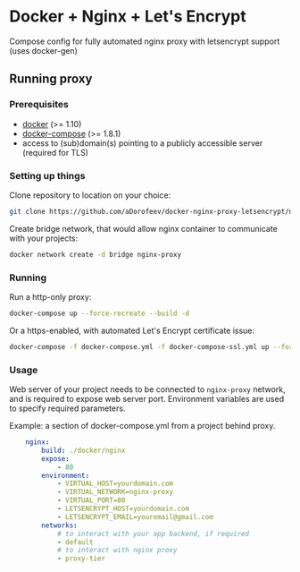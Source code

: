# Docker + Nginx + Let's Encrypt

Compose config for fully automated nginx proxy with letsencrypt support (uses docker-gen)

## Running proxy
### Prerequisites
* [docker](https://docs.docker.com/engine/installation/) (>= 1.10)
* [docker-compose](https://github.com/docker/compose/releases) (>= 1.8.1)
* access to (sub)domain(s) pointing to a publicly accessible server (required for TLS)

### Setting up things
Clone repository to location on your choice: 
```bash
git clone https://github.com/aDorofeev/docker-nginx-proxy-letsencrypt/new/master?readme=1 nginx-proxy
```
Create bridge network, that would allow nginx container to communicate with your projects:
```bash
docker network create -d bridge nginx-proxy
```

### Running
Run a http-only proxy:
```bash
docker-compose up --force-recreate --build -d
```

Or a https-enabled, with automated Let's Encrypt certificate issue:
```bash
docker-compose -f docker-compose.yml -f docker-compose-ssl.yml up --force-recreate --build -d
```

### Usage
Web server of your project needs to be connected to `nginx-proxy` network, and is required to expose web server port.
Environment variables are used to specify required parameters.

Example: a section of docker-compose.yml from a project behind proxy.
```yml
    nginx:
        build: ./docker/nginx
        expose:
            - 80
        environment:
            - VIRTUAL_HOST=yourdomain.com
            - VIRTUAL_NETWORK=nginx-proxy
            - VIRTUAL_PORT=80
            - LETSENCRYPT_HOST=yourdomain.com
            - LETSENCRYPT_EMAIL=youremail@gmail.com
        networks:
            # to interact with your app backend, if required
            - default
            # to interact with nginx proxy
            - proxy-tier
```
